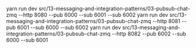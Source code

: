 yarn run dev src/13-messaging-and-integration-patterns/03-pubsub-chat-zmq --http 8080 --pub 6000 --sub 6001 --sub 6002
yarn run dev src/13-messaging-and-integration-patterns/03-pubsub-chat-zmq --http 8081 --pub 6001 --sub 6000 --sub 6002
yarn run dev src/13-messaging-and-integration-patterns/03-pubsub-chat-zmq --http 8082 --pub 6002 --sub 6000 --sub 6001
